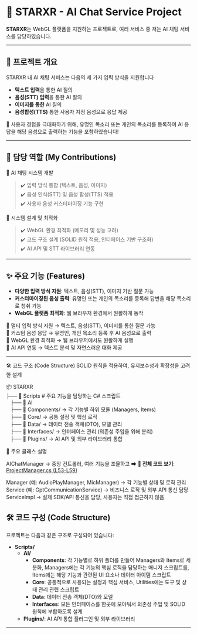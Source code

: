 # 🌟 STARXR - AI Chat Service Project

**STARXR**는 WebGL 플랫폼을 지원하는 프로젝트로, 여러 서비스 중 저는 AI 채팅 서비스를 담당하였습니다.

---

## 📝 프로젝트 개요
STARXR 내 AI 채팅 서비스는 다음의 세 가지 입력 방식을 지원합니다
- **텍스트 입력**을 통한 AI 질의
- **음성(STT) 입력**을 통한 AI 질의
- **이미지를 통한** AI 질의
- **음성합성(TTS)** 통한 사용자 지정 음성으로 응답 제공

🎯 사용자 경험을 극대화하기 위해, 유명인 목소리 또는 개인의 목소리를 등록하여 AI 응답을 해당 음성으로 출력하는 기능을 포함하였습니다! 

---

## 🚀 담당 역할 (My Contributions)

🔹 AI 채팅 시스템 개발<br>
> ✔️ 입력 방식 통합 (텍스트, 음성, 이미지)<br>
✔️ 음성 인식(STT) 및 음성 합성(TTS) 적용<br>
✔️ 사용자 음성 커스터마이징 기능 구현<br>

🔹 시스템 설계 및 최적화<br>
> ✔️ WebGL 환경 최적화 (메모리 및 성능 고려)<br>
✔️ 코드 구조 설계 (SOLID 원칙 적용, 인터페이스 기반 구조화)<br>
✔️ AI API 및 STT 라이브러리 연동<br>

---

## ✨ 주요 기능 (Features)
- **다양한 입력 방식 지원**: 텍스트, 음성(STT), 이미지 기반 질문 가능
- **커스터마이징된 음성 출력**: 유명인 또는 개인의 목소리를 등록해 답변을 해당 목소리로 청취 가능
- **WebGL 플랫폼 최적화**: 웹 브라우저 환경에서 원활하게 동작

🔹 멀티 입력 방식 지원 → 텍스트, 음성(STT), 이미지를 통한 질문 가능 <br>
🔹 커스텀 음성 응답 → 유명인, 개인 목소리 등록 후 AI 음성으로 출력 <br>
🔹 WebGL 환경 최적화 → 웹 브라우저에서도 원활하게 실행 <br>
🔹 AI API 연동 → 텍스트 분석 및 자연스러운 대화 제공 <br>

---
🛠️ 코드 구조 (Code Structure)
SOLID 원칙을 적용하여, 유지보수성과 확장성을 고려한 설계

📦 STARXR <br>
├── 📁 Scripts # 주요 기능을 담당하는 C# 스크립트 <br>
  &nbsp;&nbsp;&nbsp;├── 📁 AI <br>
  &nbsp;&nbsp;&nbsp;├── 📁 Components/ → 각 기능별 하위 모듈 (Managers, Items) <br> 
  &nbsp;&nbsp;&nbsp;├── 📁 Core/ → 공통 설정 및 핵심 로직 <br> 
  &nbsp;&nbsp;&nbsp;├── 📁 Data/ → 데이터 전송 객체(DTO), 모델 관리 <br> 
  &nbsp;&nbsp;&nbsp;├── 📁 Interfaces/ → 인터페이스 관리 (의존성 주입을 위해 분리) <br> 
  &nbsp;&nbsp;&nbsp;├── 📁 Plugins/ → AI API 및 외부 라이브러리 통합 <br>

  
📌 주요 클래스 설명

AIChatManager → 중앙 컨트롤러, 여러 기능을 조율하고 
➡ **📂 전체 코드 보기**: [ProjectManager.cs (L53-L59)](https://github.com/kalstjd96/StarXR/blob/main/Components/Chat/AIChatServiceManager.cs#L53-L59)
<br>

Manager (예: AudioPlayManager, MicManager) → 각 기능별 상태 및 로직 관리 <br>
Service (예: GptCommunicationService) → 비즈니스 로직 및 외부 API 통신 담당 <br>
ServiceImpl → 실제 SDK/API 통신을 담당, 사용자는 직접 접근하지 않음 <br>

## 🛠️ 코드 구성 (Code Structure)
프로젝트는 다음과 같은 구조로 구성되어 있습니다:
- **Scripts/**
  - **AI/**  
    - **Components**: 각 기능별로 하위 폴더를 만들어 Managers와 Items로 세분화, Managers에는 각 기능의 핵심 로직을 담당하는 매니저 스크립트를, Items에는 해당 기능과 관련된 UI 요소나 데이터 아이템 스크립트
    - **Core**: 공통적으로 사용되는 설정과 핵심 서비스, Utilities에는 도구 및 상태 관리 관련 스크립트
    - **Data**: 데이터 전송 객체(DTO)와 모델
    - **Interfaces**: 모든 인터페이스를 한곳에 모아둬서 의존성 주입 및 SOLID 원칙에 부합하도록 설계
  - **Plugins/**: AI API 통합 플러그인 및 외부 라이브러리

---
